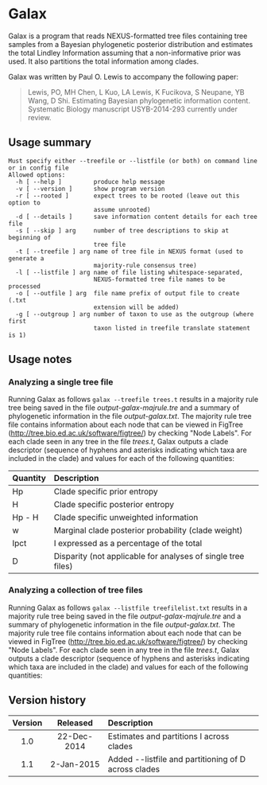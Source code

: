 #  Galax

Galax is a program that reads NEXUS-formatted tree files containing tree samples from a
Bayesian phylogenetic posterior distribution and estimates the total Lindley Information
assuming that a non-informative prior was used. It also partitions the total information
among clades.

Galax was written by Paul O. Lewis to accompany the following paper:

> Lewis, PO, MH Chen, L Kuo, LA Lewis, K Fucikova, S Neupane, YB Wang, D Shi. Estimating
Bayesian phylogenetic information content. Systematic Biology manuscript USYB-2014-293
currently under review.

## Usage summary
```
Must specify either --treefile or --listfile (or both) on command line or in config file
Allowed options:
  -h [ --help ]         produce help message
  -v [ --version ]      show program version
  -r [ --rooted ]       expect trees to be rooted (leave out this option to
                        assume unrooted)
  -d [ --details ]      save information content details for each tree file
  -s [ --skip ] arg     number of tree descriptions to skip at beginning of
                        tree file
  -t [ --treefile ] arg name of tree file in NEXUS format (used to generate a
                        majority-rule consensus tree)
  -l [ --listfile ] arg name of file listing whitespace-separated,
                        NEXUS-formatted tree file names to be processed
  -o [ --outfile ] arg  file name prefix of output file to create (.txt
                        extension will be added)
  -g [ --outgroup ] arg number of taxon to use as the outgroup (where first
                        taxon listed in treefile translate statement is 1)
```

## Usage notes

### Analyzing a single tree file

Running Galax as follows `galax --treefile trees.t` results in a majority rule tree being saved in the file *output-galax-majrule.tre* and a summary of phylogenetic information in the file *output-galax.txt*. The majority rule tree file contains information about each node that can be viewed in FigTree (http://tree.bio.ed.ac.uk/software/figtree/) by checking "Node Labels". For each clade seen in any tree in the file *trees.t*, Galax outputs a clade descriptor (sequence of hyphens and asterisks indicating which taxa are included in the clade) and values for each of the following quantities:

| Quantity |  Description                                                 |
|:---------|:-------------------------------------------------------------|
|   Hp     | Clade specific prior entropy                                 |
|   H      | Clade specific posterior entropy                             |
|   Hp - H | Clade specific unweighted information                        |
|   w      | Marginal clade posterior probability (clade weight)          |
|   Ipct   | I expressed as a percentage of the total                     |
|   D      | Disparity (not applicable for analyses of single tree files) |


### Analyzing a collection of tree files

Running Galax as follows `galax --listfile treefilelist.txt` results in a majority rule tree being saved in the file *output-galax-majrule.tre* and a summary of phylogenetic information in the file *output-galax.txt*. The majority rule tree file contains information about each node that can be viewed in FigTree (http://tree.bio.ed.ac.uk/software/figtree/) by checking "Node Labels". For each clade seen in any tree in the file *trees.t*, Galax outputs a clade descriptor (sequence of hyphens and asterisks indicating which taxa are included in the clade) and values for each of the following quantities:


## Version history

| Version  |    Released   | Description |
|:-------: | :-----------: | :---------------------------------------------------- |
|1.0       |  22-Dec-2014  | Estimates and partitions I across clades |
|1.1       |   2-Jan-2015  | Added --listfile and partitioning of D across clades |
